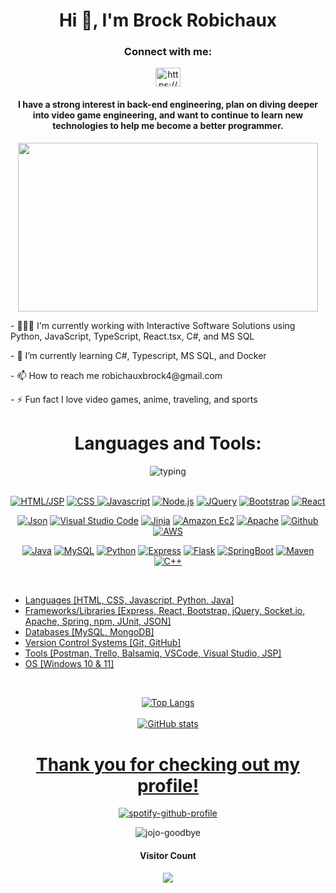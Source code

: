 <div align="center">
<h1>Hi 👋, I'm Brock Robichaux</h1>

<h3>Connect with me:</h3>
<p>
<a href="https://linkedin.com/in/https://www.linkedin.com/in/brobichaux7/" target="blank"><img align="center" src="https://raw.githubusercontent.com/rahuldkjain/github-profile-readme-generator/master/src/images/icons/Social/linked-in-alt.svg" alt="https://www.linkedin.com/in/brobichaux7/" height="30" width="40" /></a>
</p>

<h4>I have a strong interest in back-end engineering, plan on diving deeper into video game engineering, and want to continue to learn new technologies to help me become a better programmer.</h4>

<p><img src="https://user-images.githubusercontent.com/110707249/210004993-9a90671b-9c11-46a1-902c-da559fb885a0.gif" width="480" height="270" frameBorder="0"  align="center"></img></p>

<p align="left">- 👩🏼‍💻 I'm currently working with Interactive Software Solutions using Python, JavaScript, TypeScript, React.tsx, C#, and MS SQL</p>

<p align="left">- 🌱 I’m currently learning C#, Typescript, MS SQL, and Docker</p>

<p align="left">- 📫 How to reach me robichauxbrock4@gmail.com</p>

<p align="left">- ⚡ Fun fact I love video games, anime, traveling, and sports</p>


<h1>Languages and Tools:</h1>
<h4></h4>
<img src="https://user-images.githubusercontent.com/110707249/210012371-1b9d9d74-47db-4555-8cb0-766b84a83a15.gif" alt="typing" /><br /><br />
<p>
 
 <a href="https://developer.mozilla.org/en-US/docs/Web/HTML" rel="nofollow">
  <img src="https://camo.githubusercontent.com/3923a30708b46bf54536fce3144f34018f32d2d2baf9686d77b68af0e66d1039/68747470733a2f2f696d672e736869656c64732e696f2f62616467652f2d48544d4c2d6f72616e67653f6c6f676f3d48544d4c35" alt="HTML/JSP" data-canonical-src="https://img.shields.io/badge/-HTML-orange?logo=HTML5" style="max-width: 100%;"></a>
 
<a href="https://developer.mozilla.org/en-US/docs/Web/CSS" rel="nofollow">
 <img src="https://camo.githubusercontent.com/34430ca7915b4f95fe0716bf3eb9c4eceabb8b31f6149978c38ef50fb92b0519/68747470733a2f2f696d672e736869656c64732e696f2f62616467652f4353532d626c75653f6c6f676f3d63737333" alt="CSS" data-canonical-src="https://img.shields.io/badge/CSS-blue?logo=css3" style="max-width: 100%;">
 </a>
 
 <a href="https://developer.mozilla.org/en-US/docs/Web/JavaScript" rel="nofollow">
  <img src="https://camo.githubusercontent.com/1a3999759bea2e4a3f18d775dfb16ad3677aa838bf7ca3b11ad163099eacec8b/68747470733a2f2f696d672e736869656c64732e696f2f62616467652f4a6176617363726970742d79656c6c6f773f6c6f676f3d6a617661736372697074" alt="Javascript" data-canonical-src="https://img.shields.io/badge/Javascript-yellow?logo=javascript" style="max-width: 100%;"></a>
 
 <a href="https://nodejs.org/en/" rel="nofollow">
  <img src="https://camo.githubusercontent.com/859fd4fd3cc34a3e9811f6adef1e694fc85f654cfbc71e47c7f5852cf9c80e24/68747470733a2f2f696d672e736869656c64732e696f2f62616467652f2d4e6f64652e6a732d626c61636b3f6c6f676f3d6e6f6465646f746a73" alt="Node.js" data-canonical-src="https://img.shields.io/badge/-Node.js-black?logo=nodedotjs" style="max-width: 100%;"></a>
 
 <a href="https://jquery.com" rel="nofollow">
  <img src="https://camo.githubusercontent.com/e29fc70aed7ad196e346c20faf0085d0e8cb08669190de7715c16967485343e4/68747470733a2f2f696d672e736869656c64732e696f2f62616467652f6a51756572792d626c75653f6c6f676f3d6a7175657279" alt="JQuery" data-canonical-src="https://img.shields.io/badge/jQuery-blue?logo=jquery" style="max-width: 100%;"></a>
 
 <a href="https://getbootstrap.com" rel="nofollow">
  <img src="https://camo.githubusercontent.com/e4ca389f144a00503c61af316f68259df4d620c0996cc24bd6b50c3053202f7d/68747470733a2f2f696d672e736869656c64732e696f2f62616467652f426f6f7473747261702d707572706c653f6c6f676f3d626f6f747374726170" alt="Bootstrap" data-canonical-src="https://img.shields.io/badge/Bootstrap-purple?logo=bootstrap" style="max-width: 100%;"></a>
 
<a href="https://reactjs.org/" rel="nofollow">
 <img src="https://camo.githubusercontent.com/56efba43850c44511868c0ecccce52fc48b52ffedec24a00a48c6024e6be61ad/68747470733a2f2f696d672e736869656c64732e696f2f62616467652f2d52656163742d626c61636b3f6c6f676f3d7265616374" alt="React" data-canonical-src="https://img.shields.io/badge/-React-black?logo=react" style="max-width: 100%;"></a>
</p>


<p align="center" dir="auto">
 
 <a href="https://www.json.org/json-en.html" rel="nofollow">
  <img src="https://camo.githubusercontent.com/d33afeab62dd6132c6f683f4fbcbeed59978aed95e6eedfb27dffdbad16550a0/68747470733a2f2f696d672e736869656c64732e696f2f62616467652f2d4a736f6e2d677261793f6c6f676f3d6a736f6e" alt="Json" data-canonical-src="https://img.shields.io/badge/-Json-gray?logo=json" style="max-width: 100%;"></a>
 
<a href="https://code.visualstudio.com/" rel="nofollow">
 <img src="https://camo.githubusercontent.com/906e70ec5217c0bb55a24c486c07379cec7d95ad2ccfdbbe68a100ee333d4e41/68747470733a2f2f696d672e736869656c64732e696f2f62616467652f2d56697375616c53747564696f2d626c61636b3f6c6f676f3d76697375616c73747564696f636f6465" alt="Visual Studio Code" data-canonical-src="https://img.shields.io/badge/-VisualStudio-black?logo=visualstudiocode" style="max-width: 100%;"></a>
 
<a href="https://img.shields.io/badge/-Jinja-red?logo=jinja%5D(https://jinja.palletsprojects.com/en/3.1.x/)" rel="nofollow">
 <img src="https://camo.githubusercontent.com/4f053af2870854b7320eab0bc0df9234dff5613bf16f6aacd97bd66e34c7b811/68747470733a2f2f696d672e736869656c64732e696f2f62616467652f2d4a696e6a612d7265643f6c6f676f3d6a696e6a61" alt="Jinja" data-canonical-src="https://img.shields.io/badge/-Jinja-red?logo=jinja" style="max-width: 100%;"></a>
 
<a href="https://docs.aws.amazon.com/ec2/index.html" rel="nofollow">
 <img src="https://camo.githubusercontent.com/d5c9aa332e2645b69a1a386bce13ed94b80d70609e3d5a57e0c46e80da8ed195/68747470733a2f2f696d672e736869656c64732e696f2f62616467652f2d4543322d626c61636b3f6c6f676f3d616d617a6f6e656332" alt="Amazon Ec2" data-canonical-src="https://img.shields.io/badge/-EC2-black?logo=amazonec2" style="max-width: 100%;"></a>
 
<a href="https://httpd.apache.org/docs/" rel="nofollow">
 <img src="https://camo.githubusercontent.com/889f382d804cb7801a0c63d519966893aca9b92783ce42bcc20727238cecc14a/68747470733a2f2f696d672e736869656c64732e696f2f62616467652f2d4170616368652d7265643f6c6f676f3d617061636865" alt="Apache" data-canonical-src="https://img.shields.io/badge/-Apache-red?logo=apache" style="max-width: 100%;"></a>
 
<a href="https://github.com/jsath">
 <img src="https://camo.githubusercontent.com/0657c72accef7d91ee0f88cf41c34fec338385d8c9635996817a23a217e8cc9a/68747470733a2f2f696d672e736869656c64732e696f2f62616467652f2d4769746875622d626c61636b3f6c6f676f3d676974687562" alt="Github" data-canonical-src="https://img.shields.io/badge/-Github-black?logo=github" style="max-width: 100%;"></a>
 
<a href="https://aws.amazon.com/" rel="nofollow">
 <img src="https://camo.githubusercontent.com/cd93ba19a7ab867febbdc42317402cb85c2fb53507e1f103b3124bae9482eb13/68747470733a2f2f696d672e736869656c64732e696f2f62616467652f2d4157532d6f72616e67653f6c6f676f3d616d617a6f6e617773" alt="AWS" data-canonical-src="https://img.shields.io/badge/-AWS-orange?logo=amazonaws" style="max-width: 100%;"></a>
</p>

<p align="center" dir="auto">
 
 <a href="https://docs.oracle.com/en/java/" rel="nofollow">
  <img src="https://camo.githubusercontent.com/77b43203409781ec8fa50d9e961fe87d7860c55a457442df01b7f272651030eb/68747470733a2f2f696d672e736869656c64732e696f2f62616467652f4a6176612d726564" alt="Java" data-canonical-src="https://img.shields.io/badge/Java-red" style="max-width: 100%;"></a>
 
<a href="https://dev.mysql.com/doc/" rel="nofollow">
 <img src="https://camo.githubusercontent.com/6dca2b75d57075278555487304de47ac261acf4c22b6fa45574431a185f5bdcf/68747470733a2f2f696d672e736869656c64732e696f2f62616467652f4d7953514c2d677265793f6c6f676f3d6d7973716c" alt="MySQL" data-canonical-src="https://img.shields.io/badge/MySQL-grey?logo=mysql" style="max-width: 100%;"></a>
 
<a href="https://docs.python.org/3/" rel="nofollow">
 <img src="https://camo.githubusercontent.com/aa289b75e7a4705ad3fb5bc82c660eb1d6a2e4642e6e184dc3f61cb0468fa26c/68747470733a2f2f696d672e736869656c64732e696f2f62616467652f2d507974686f6e2d6f72616e67653f6c6f676f3d707974686f6e" alt="Python" data-canonical-src="https://img.shields.io/badge/-Python-orange?logo=python" style="max-width: 100%;"></a>
 
<a href="https://www.prisma.io/express" rel="nofollow">
 <img src="https://camo.githubusercontent.com/015da64919d3e3a11445e08a547672cf99e1cad3e53177e883c68fc4bd3ad85a/68747470733a2f2f696d672e736869656c64732e696f2f62616467652f2d457870726573732d626c61636b3f6c6f676f3d65787072657373" alt="Express" data-canonical-src="https://img.shields.io/badge/-Express-black?logo=express" style="max-width: 100%;"></a>
 
<a href="https://flask.palletsprojects.com/en/2.2.x/" rel="nofollow">
 <img src="https://camo.githubusercontent.com/b724eb4aff58c074ed5e87f573e20287abe8bc98508d82c78617af58372f7336/68747470733a2f2f696d672e736869656c64732e696f2f62616467652f2d466c61736b2d7265643f6c6f676f3d666c61736b" alt="Flask" data-canonical-src="https://img.shields.io/badge/-Flask-red?logo=flask" style="max-width: 100%;"></a>
 
<a href="https://docs.spring.io/spring-boot/docs/current/reference/htmlsingle/" rel="nofollow">
 <img src="https://camo.githubusercontent.com/34eb066d3be363f81968572f0552089aaf06b3b7128b40cb4c529565dfc39b88/68747470733a2f2f696d672e736869656c64732e696f2f62616467652f537072696e67426f6f742d677261793f6c6f676f3d737072696e67626f6f74" alt="SpringBoot" data-canonical-src="https://img.shields.io/badge/SpringBoot-gray?logo=springboot" style="max-width: 100%;"></a>
 
<a href="https://maven.apache.org/" rel="nofollow">
 <img src="https://camo.githubusercontent.com/631e6e82e01fe6311f99236702f5b7ff71002599513a33917721a2f8aa3a9704/68747470733a2f2f696d672e736869656c64732e696f2f62616467652f2d4d6176656e2d7265643f6c6f676f3d6170616368656d6176656e" alt="Maven" data-canonical-src="https://img.shields.io/badge/-Maven-red?logo=apachemaven" style="max-width: 100%;"></a>

<a href="" rel="nofollow">
  <img
src="https://camo.githubusercontent.com/631e6e82e01fe6311f99236702f5b7ff71002599513a33917721a2f8aa3a9704/68747470733a2f2f696d672e736869656c64732e696f2f62616467652f2d4d6176656e2d7265643f6c6f676f3d6170616368656d6176656e" alt="C++" data-canonical-src="https://img.shields.io/badge/-c++-black?logo=c%2B%2B&style=social"
</a></p><br />
  
<ul align="left">
<li>Languages [HTML, CSS, Javascript, Python, Java]</li>
<li>Frameworks/Libraries [Express, React, Bootstrap, jQuery, Socket.io, Apache, Spring, npm, JUnit, JSON]</li>
<li>Databases [MySQL, MongoDB]</li>
<li>Version Control Systems [Git, GitHub]</li>
<li>Tools [Postman, Trello, Balsamiq, VSCode, Visual Studio, JSP]</li>
<li>OS [Windows 10 & 11]</li>
</ul><br />



 ![Top Langs](https://github-readme-stats.vercel.app/api/top-langs/?username=brobichaux7&theme=great-gatsby)<br /><br />
 ![GitHub stats](https://github-readme-stats.vercel.app/api?username=brobichaux7&show_icons=true&theme=great-gatsby)

 

<h1>Thank you for checking out my profile!</h1>

[![spotify-github-profile](https://spotify-github-profile.vercel.app/api/view?uid=brockrobichaux&cover_image=true&theme=natemoo-re&show_offline=true&background_color=121212&interchange=false&bar_color=53b14f&bar_color_cover=false)](https://github.com/kittinan/spotify-github-profile)

![jojo-goodbye](https://user-images.githubusercontent.com/110707249/210013710-acd53a7e-f5e9-461e-8068-34292c1551ac.gif)<br />
<h4>Visitor Count</h4>
<img src="https://profile-counter.glitch.me/brobichaux7/count.svg" />
</div>
